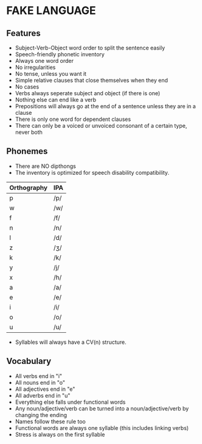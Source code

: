 # FAKE LANGUAGE

## Features
- Subject-Verb-Object word order to split the sentence easily
- Speech-friendly phonetic inventory
- Always one word order
- No irregularities
- No tense, unless you want it
- Simple relative clauses that close themselves when they end
- No cases
- Verbs always seperate subject and object (if there is one)
- Nothing else can end like a verb
- Prepositions will always go at the end of a sentence unless they are in a clause
- There is only one word for dependent clauses
- There can only be a voiced or unvoiced consonant of a certain type, never both

## Phonemes
- There are NO dipthongs
- The inventory is optimized for speech disability compatibility.

| Orthography | IPA |
| ----------- | --- |
| p           | /p/ |
| w           | /w/ |
| f           | /f/ |
| n           | /n/ |
| l           | /d/ |
| z           | /ʒ/ |
| k           | /k/ |
| y           | /j/ |
| x           | /h/ |
| a           | /a/ |
| e           | /e/ |
| i           | /i/ |
| o           | /o/ |
| u           | /u/ |

- Syllables will always have a CV(n) structure.

## Vocabulary
- All verbs end in "i"
- All nouns end in "o"
- All adjectives end in "e"
- All adverbs end in "u"
- Everything else falls under functional words
- Any noun/adjective/verb can be turned into a noun/adjective/verb by changing the ending
- Names follow these rule too
- Functional words are always one syllable (this includes linking verbs)
- Stress is always on the first syllable
